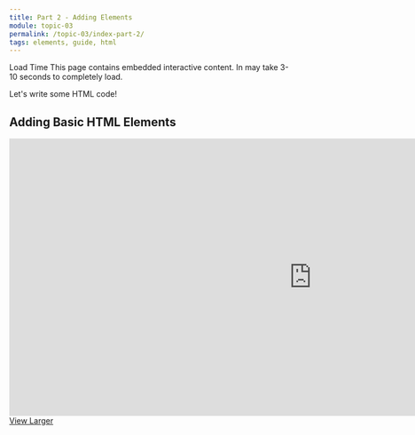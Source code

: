```yaml
---
title: Part 2 - Adding Elements
module: topic-03
permalink: /topic-03/index-part-2/
tags: elements, guide, html
---
```


<div class="divider-heading"></div>

<span class="label label-warning">Load Time</span> This page contains embedded interactive content. In may take 3-10 seconds to completely load.

Let's write some HTML code!


## Adding Basic HTML Elements
<iframe src="https://h5p.org/h5p/embed/181834" width="1090" height="500" frameborder="0" allowfullscreen="allowfullscreen"></iframe>
<a href="https://h5p.org/node/181834" class="btn btn-default btn-xs" target="_blank">View Larger</a>
